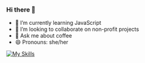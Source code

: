 ### Hi there 👋
- 🌱 I’m currently learning JavaScript
- 👯 I’m looking to collaborate on non-profit projects
- 💬 Ask me about coffee
- 😄 Pronouns: she/her

[![My Skills](https://skillicons.dev/icons?i=js,vue,ts,react,vite,svelte,laravel,html,css,sass,figma)](https://skillicons.dev)
